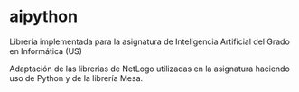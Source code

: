 # aipython

Libreria implementada para la asignatura de Inteligencia Artificial del Grado en Informática (US)

Adaptación de las librerias de NetLogo utilizadas en la asignatura haciendo uso de Python y de la librería Mesa.
